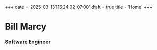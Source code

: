 +++
date = '2025-03-13T16:24:02-07:00'
draft = true
title = 'Home'
+++
# Bill Marcy

### Software Engineer